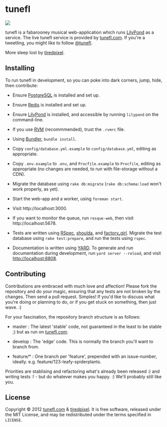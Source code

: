 tunefl
======

![](http://tunefl.com/assets/logo-978062079879cb3fb28cf9c8d4ae5dfd.png)

tunefl is a fabarooney musical web-application which runs
[LilyPond](http://lilypond.org) as a service. The live tunefl service is
provided by [tunefl.com](http://tunefl.com). If you're a tweetling, you might
like to follow [@tunefl](http://twitter.com/tunefl).

More sleep lost by [tiredpixel](http://www.tiredpixel.com).


Installing
----------

To run tunefl in development, so you can poke into dark corners, jump, hide,
then contribute:

- Ensure [PostgreSQL](http://www.postgresql.org/) is installed and set up.

- Ensure [Redis](http://redis.io/) is installed and set up.

- Ensure [LilyPond](http://lilypond.org) is installed, and accessible by
  running `lilypond` on the command-line.

- If you use [RVM](http://rvm.io/) (recommmended), trust the `.rvmrc` file.

- Using [Bundler](http://gembundler.com/), `bundle install`.

- Copy `config/database.yml.example` to `config/database.yml`, editing as
  appropriate.

- Copy `.env.example` to `.env`, and `Procfile.example` to `Procfile`,
  editing as appropriate (no changes are needed, to run with file-storage
  without a CDN).

- Migrate the database using `rake db:migrate` (`rake db:schema:load` won't
  work properly, as yet).

- Start the web-app and a worker, using `foreman start`.

- Visit http://localhost:3000.

- If you want to monitor the queue, run `resque-web`, then visit
  http://localhost:5678.

- Tests are written using [RSpec](http://rspec.info/),
  [shoulda](https://github.com/thoughtbot/shoulda/), and
  [factory_girl](https://github.com/thoughtbot/factory_girl/). Migrate the test
  database using `rake test:prepare`, and run the tests using `rspec`.

- Documentation is written using [YARD](http://yardoc.org/). To generate and
  run documentation during development, run `yard server --reload`, and visit
  <http://localhost:8808>.


Contributing
------------

Contributions are embraced with much love and affection! Please fork the
repository and do your magic, ensuring that any tests are not broken by the
changes. Then send a pull request. Simples! If you'd like to discuss what you're
doing or planning to do, or if you get stuck on something, then just wave. :)

For your fascination, the repository branch structure is as follows:

- master : The latest 'stable' code, not guaranteed in the least to be stable ;)
  but as run on [tunefl.com](http://tunefl.com).

- develop : The 'edge' code. This is normally the branch you'll want to branch
  from.

- feature/* : One branch per 'feature', prepended with an issue-number, ideally.
  e.g. feature/123-leafy-spiderplants.

Priorities are stablising and refactoring what's already been released :) and
writing tests :! - but do whatever makes you happy. :) We'll probably still
like you.


License
-------

Copyright © 2012 [tunefl.com](http://tunefl.com) &
[tiredpixel](http://www.tiredpixel.com). It is free software, released
under the MIT License, and may be redistributed under the terms specified in
`LICENSE`.


